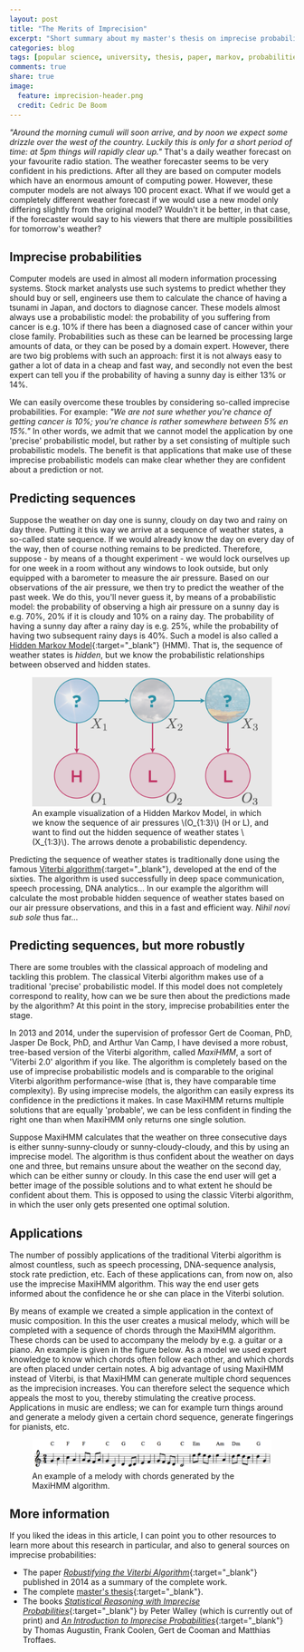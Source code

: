 ```yaml
---
layout: post
title: "The Merits of Imprecision"
excerpt: "Short summary about my master's thesis on imprecise probabilities and Hidden Markov Models."
categories: blog
tags: [popular science, university, thesis, paper, markov, probabilities]
comments: true
share: true
image:
  feature: imprecision-header.png
  credit: Cedric De Boom
---
```


_"Around the morning cumuli will soon arrive, and by noon we expect some drizzle over the west of the country. Luckily this is only for a short period of time: at 5pm things will rapidly clear up."_ That's a daily weather forecast on your favourite radio station. The weather forecaster seems to be very confident in his predictions. After all they are based on computer models which have an enormous amount of computing power. However, these computer models are not always 100 procent exact. What if we would get a completely different weather forecast if we would use a new model only differing slightly from the original model? Wouldn't it be better, in that case, if the forecaster would say to his viewers that there are multiple possibilities for tomorrow's weather?

## Imprecise probabilities

Computer models are used in almost all modern information processing systems. Stock market analysts use such systems to predict whether they should buy or sell, engineers use them to calculate the chance of having a tsunami in Japan, and doctors to diagnose cancer. These models almost always use a probabilistic model: the probability of you suffering from cancer is e.g. 10% if there has been a diagnosed case of cancer within your close family. Probabilities such as these can be learned be processing large amounts of data, or they can be posed by a domain expert. However, there are two big problems with such an approach: first it is not always easy to gather a lot of data in a cheap and fast way, and secondly not even the best expert can tell you if the probability of having a sunny day is either 13% or 14%.

We can easily overcome these troubles by considering so-called imprecise probabilities. For example: _"We are not sure whether you're chance of getting cancer is 10%; you're chance is rather somewhere between 5% en 15%."_ In other words, we admit that we cannot model the application by one 'precise' probabilistic model, but rather by a set consisting of multiple such probabilistic models. The benefit is that applications that make use of these imprecise probabilistic models can make clear whether they are confident about a prediction or not.

## Predicting sequences

Suppose the weather on day one is sunny, cloudy on day two and rainy on day three. Putting it this way we arrive at a sequence of weather states, a so-called state sequence. If we would already know the day on every day of the way, then of course nothing remains to be predicted. Therefore, suppose - by means of a thought experiment - we would lock ourselves up for one week in a room without any windows to look outside, but only equipped with a barometer to measure the air pressure. Based on our observations of the air pressure, we then try to predict the weather of the past week. We do this, you'll never guess it, by means of a probabilistic model: the probability of observing a high air pressure on a sunny day is e.g. 70%, 20% if it is cloudy and 10% on a rainy day. The probability of having a sunny day after a rainy day is e.g. 25%, while the probability of having two subsequent rainy days is 40%. Such a model is also called a [Hidden Markov Model](https://en.wikipedia.org/wiki/Hidden_Markov_model){:target="_blank"} (HMM). That is, the sequence of weather states is _hidden_, but we know the probabilistic relationships between observed and hidden states.

<figure>
	<a href="/images/imprecision/hmm.png"><img src="/images/imprecision/hmm.png" alt="An example visualization of a Hidden Markov Model."></a>
	<figcaption>An example visualization of a Hidden Markov Model, in which we know the sequence of air pressures \(O_{1:3}\) (H or L), and want to find out the hidden sequence of weather states \(X_{1:3}\). The arrows denote a probabilistic dependency.</figcaption>
</figure>

Predicting the sequence of weather states is traditionally done using the famous [Viterbi algorithm](https://en.wikipedia.org/wiki/Viterbi_algorithm){:target="_blank"}, developed at the end of the sixties. The algorithm is used successfully in deep space communication, speech processing, DNA analytics... In our example the algorithm will calculate the most probable hidden sequence of weather states based on our air pressure observations, and this in a fast and efficient way. _Nihil novi sub sole_ thus far...

## Predicting sequences, but more robustly
There are some troubles with the classical approach of modeling and tackling this problem. The classical Viterbi algorithm makes use of a traditional 'precise' probabilistic model. If this model does not completely correspond to reality, how can we be sure then about the predictions made by the algorithm? At this point in the story, imprecise probabilities enter the stage.

In 2013 and 2014, under the supervision of professor Gert de Cooman, PhD, Jasper De Bock, PhD, and Arthur Van Camp, I have devised a more robust, tree-based version of the Viterbi algorithm, called _MaxiHMM_, a sort of 'Viterbi 2.0' algorithm if you like. The algorithm is completely based on the use of imprecise probabilistic models and is comparable to the original Viterbi algorithm performance-wise (that is, they have comparable time complexity). By using imprecise models, the algorithm can easily express its confidence in the predictions it makes. In case MaxiHMM returns multiple solutions that are equally 'probable', we can be less confident in finding the right one than when MaxiHMM only returns one single solution.

Suppose MaxiHMM calculates that the weather on three consecutive days is either sunny-sunny-cloudy or sunny-cloudy-cloudy, and this by using an imprecise model. The algorithm is thus confident about the weather on days one and three, but remains unsure about the weather on the second day, which can be either sunny or cloudy. In this case the end user will get a better image of the possible solutions and to what extent he should be confident about them. This is opposed to using the classic Viterbi algorithm, in which the user only gets presented one optimal solution.

## Applications
The number of possibly applications of the traditional Viterbi algorithm is almost countless, such as speech processing, DNA-sequence analysis, stock rate prediction, etc. Each of these applications can, from now on, also use the imprecise MaxiHMM algorithm. This way the end user gets informed about the confidence he or she can place in the Viterbi solution.

By means of example we created a simple application in the context of music composition. In this the user creates a musical melody, which will be completed with a sequence of chords through the MaxiHMM algorithm. These chords can be used to accompany the melody by e.g. a guitar or a piano. An example is given in the figure below. As a model we used expert knowledge to know which chords often follow each other, and which chords are often placed under certain notes. A big advantage of using MaxiHMM instead of Viterbi, is that MaxiHMM can generate multiple chord sequences as the imprecision increases. You can therefore select the sequence which appeals the most to you, thereby stimulating the creative process. Applications in music are endless; we can for example turn things around and generate a melody given a certain chord sequence, generate fingerings for pianists, etc.

<figure>
	<a href="/images/imprecision/music.png"><img src="/images/imprecision/music.png" alt="An example of a melody with chords generated by the MaxiHMM algorithm."></a>
	<figcaption>An example of a melody with chords generated by the MaxiHMM algorithm.</figcaption>
</figure>

## More information
If you liked the ideas in this article, I can point you to other resources to learn more about this research in particular, and also to general sources on imprecise probabilities:

* The paper [_Robustifying the Viterbi Algorithm_](http://users.ugent.be/~jdbock/documents/CDB-2014-PGM-paper.pdf){:target="_blank"} published in 2014 as a summary of the complete work.
* The complete [master's thesis](http://scriptiebank.be/sites/default/files/webform/scriptie/thesis_15.pdf){:target="_blank"}.
* The books [_Statistical Reasoning with Imprecise Probabilities_](https://books.google.com/books/about/Statistical_reasoning_with_imprecise_pro.html?id=-hbvAAAAMAAJ){:target="_blank"} by Peter Walley (which is currently out of print) and [_An Introduction to Imprecise Probabilities_](http://www.wiley.com/WileyCDA/WileyTitle/productCd-0470973811.html){:target="_blank"} by Thomas Augustin, Frank Coolen, Gert de Cooman and Matthias Troffaes.
